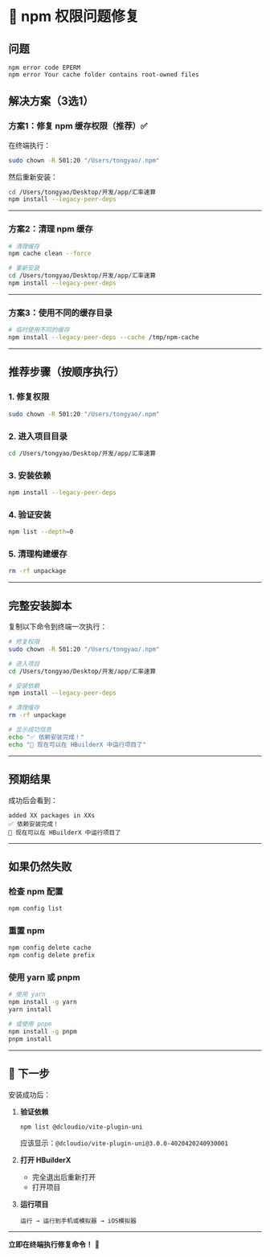 # 🔧 npm 权限问题修复

## 问题
```
npm error code EPERM
npm error Your cache folder contains root-owned files
```

## 解决方案（3选1）

### 方案1：修复 npm 缓存权限（推荐）✅

在终端执行：
```bash
sudo chown -R 501:20 "/Users/tongyao/.npm"
```

然后重新安装：
```bash
cd /Users/tongyao/Desktop/开发/app/汇率速算
npm install --legacy-peer-deps
```

---

### 方案2：清理 npm 缓存

```bash
# 清理缓存
npm cache clean --force

# 重新安装
cd /Users/tongyao/Desktop/开发/app/汇率速算
npm install --legacy-peer-deps
```

---

### 方案3：使用不同的缓存目录

```bash
# 临时使用不同的缓存
npm install --legacy-peer-deps --cache /tmp/npm-cache
```

---

## 推荐步骤（按顺序执行）

### 1. 修复权限
```bash
sudo chown -R 501:20 "/Users/tongyao/.npm"
```

### 2. 进入项目目录
```bash
cd /Users/tongyao/Desktop/开发/app/汇率速算
```

### 3. 安装依赖
```bash
npm install --legacy-peer-deps
```

### 4. 验证安装
```bash
npm list --depth=0
```

### 5. 清理构建缓存
```bash
rm -rf unpackage
```

---

## 完整安装脚本

复制以下命令到终端一次执行：

```bash
# 修复权限
sudo chown -R 501:20 "/Users/tongyao/.npm"

# 进入项目
cd /Users/tongyao/Desktop/开发/app/汇率速算

# 安装依赖
npm install --legacy-peer-deps

# 清理缓存
rm -rf unpackage

# 显示成功信息
echo "✅ 依赖安装完成！"
echo "📱 现在可以在 HBuilderX 中运行项目了"
```

---

## 预期结果

成功后会看到：
```
added XX packages in XXs
✅ 依赖安装完成！
📱 现在可以在 HBuilderX 中运行项目了
```

---

## 如果仍然失败

### 检查 npm 配置
```bash
npm config list
```

### 重置 npm
```bash
npm config delete cache
npm config delete prefix
```

### 使用 yarn 或 pnpm
```bash
# 使用 yarn
npm install -g yarn
yarn install

# 或使用 pnpm
npm install -g pnpm
pnpm install
```

---

## 🎯 下一步

安装成功后：

1. **验证依赖**
   ```bash
   npm list @dcloudio/vite-plugin-uni
   ```
   
   应该显示：`@dcloudio/vite-plugin-uni@3.0.0-4020420240930001`

2. **打开 HBuilderX**
   - 完全退出后重新打开
   - 打开项目

3. **运行项目**
   ```
   运行 → 运行到手机或模拟器 → iOS模拟器
   ```

---

**立即在终端执行修复命令！** 🚀

